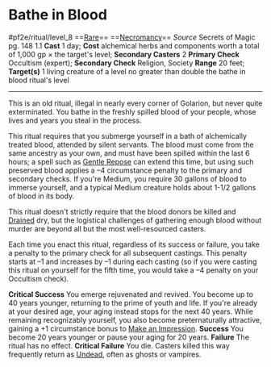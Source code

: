 # Bathe in Blood
#pf2e/ritual/level_8
==[Rare](Rare.md)== ==[Necromancy](Necromancy.md)==
*Source* Secrets of Magic pg. 148 1.1
**Cast** 1 day; **Cost** alchemical herbs and components worth a total of 1,000 gp × the target's level; **Secondary Casters** 2
**Primary Check** Occultism (expert); **Secondary Check** Religion, Society
**Range** 20 feet; **Target(s)** 1 living creature of a level no greater than double the bathe in blood ritual's level

---
This is an old ritual, illegal in nearly every corner of Golarion, but never quite exterminated. You bathe in the freshly spilled blood of your people, whose lives and years you steal in the process.

This ritual requires that you submerge yourself in a bath of alchemically treated blood, attended by silent servants. The blood must come from the same ancestry as your own, and must have been spilled within the last 6 hours; a spell such as [Gentle Repose](Gentle%20Repose.md) can extend this time, but using such preserved blood applies a –4 circumstance penalty to the primary and secondary checks. If you're Medium, you require 30 gallons of blood to immerse yourself, and a typical Medium creature holds about 1-1/2 gallons of blood in its body.

This ritual doesn't strictly require that the blood donors be killed and [Drained](Drained.md) dry, but the logistical challenges of gathering enough blood without murder are beyond all but the most well-resourced casters.

Each time you enact this ritual, regardless of its success or failure, you take a penalty to the primary check for all subsequent castings. This penalty starts at –1 and increases by –1 during each casting (so if you were casting this ritual on yourself for the fifth time, you would take a –4 penalty on your Occultism check).

**Critical Success** You emerge rejuvenated and revived. You become up to 40 years younger, returning to the prime of youth and life. If you're already at your desired age, your aging instead stops for the next 40 years. While remaining recognizably yourself, you also become preternaturally attractive, gaining a +1 circumstance bonus to [Make an Impression](Make%20an%20Impression.md).
**Success** You become 20 years younger or pause your aging for 20 years.
**Failure** The ritual has no effect.
**Critical Failure** You die. Casters killed this way frequently return as [Undead](Undead.md), often as ghosts or vampires.
